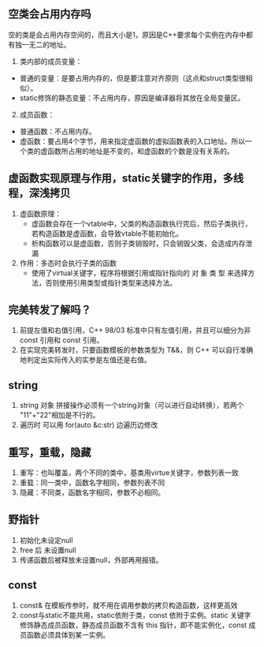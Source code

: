 ## 空类会占用内存吗
空的类是会占用内存空间的，而且大小是1，原因是C++要求每个实例在内存中都有独一无二的地址。
1. 类内部的成员变量：
+ 普通的变量：是要占用内存的，但是要注意对齐原则（这点和struct类型很相似）。
+ static修饰的静态变量：不占用内存，原因是编译器将其放在全局变量区。
2. 成员函数：
+ 普通函数：不占用内存。
+ 虚函数：要占用4个字节，用来指定虚函数的虚拟函数表的入口地址。所以一个类的虚函数所占用的地址是不变的，和虚函数的个数是没有关系的。

## 虚函数实现原理与作用，static关键字的作用，多线程，深浅拷贝
1. 虚函数原理：
    + 虚函数会存在一个vtable中，父类的构造函数执行完后，然后子类执行，若构造函数是虚函数，会导致vtable不能初始化。
    + 析构函数可以是虚函数，否则子类销毁时，只会销毁父类，会造成内存泄漏
2. 作用：多态时会执行子类的函数
    + 使用了virtual关键字，程序将根据引用或指针指向的 对 象 类 型 来选择方法，否则使用引用类型或指针类型来选择方法。


## 完美转发了解吗？
1. 前提左值和右值引用，C++ 98/03 标准中只有左值引用，并且可以细分为非 const 引用和 const 引用。
2. 在实现完美转发时，只要函数模板的参数类型为 T&&，则 C++ 可以自行准确地判定出实际传入的实参是左值还是右值。

## string
1. string 对象 拼接操作必须有一个string对象（可以进行自动转换），若两个 "11"+"22"相加是不行的。
2. 遍历时 可以用 for(auto &c:str) 边遍历边修改

## 重写，重载，隐藏
1. 重写：也叫覆盖，两个不同的类中，基类用virtue关键字，参数列表一致
2. 重载：同一类中，函数名字相同，参数列表不同
3. 隐藏：不同类，函数名字相同，参数不必相同。

## 野指针
1. 初始化未设定null
2. free 后 未设置null
3. 传递函数后被释放未设置null，外部再用报错。

## const
1. const& 在模板传参时，就不用在调用参数的拷贝构造函数，这样更高效
2. const与static不能共用，static依附于类，const 依附于实例。static 关键字修饰静态成员函数，静态成员函数不含有 this 指针，即不能实例化，const 成员函数必须具体到某一实例。